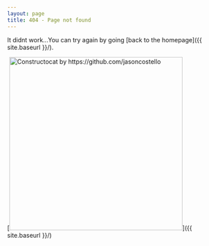 ```yaml
---
layout: page
title: 404 - Page not found
---
```


It didnt work...You can try again by going [back to the homepage]({{ site.baseurl }}/).

[<img src="{{ site.baseurl }}https://media.giphy.com/media/fDIw5hdPIOQrm/giphy.gif" alt="Constructocat by https://github.com/jasoncostello" style="width: 400px;"/>]({{ site.baseurl }}/)
